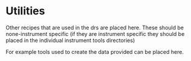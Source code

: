 # Utilities

Other recipes that are used in the drs are placed here.
These should be none-instrument specific 
(if they are instrument specific they should be placed in the 
individual instrument tools directories)

For example tools used to create the data provided can be placed here.
